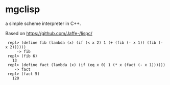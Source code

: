 # mgclisp

a simple scheme interpreter in C++.

Based on https://github.com/Jaffe-/lispc/


     repl> (define fib (lambda (x) (if (< x 2) 1 (+ (fib (- x 1)) (fib (- x 2))))))
         -> fib
     repl> (fib 6)
       13
     repl> (define fact (lambda (x) (if (eq x 0) 1 (* x (fact (- x 1))))))
        -> fact
     repl> (fact 5)
       120
